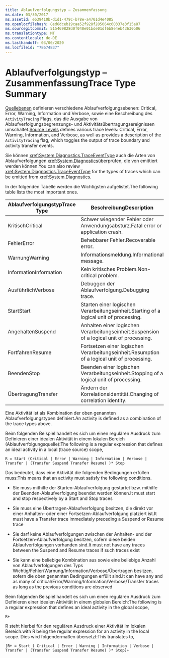 ```yaml
---
title: Ablaufverfolgungstyp – Zusammenfassung
ms.date: 03/30/2017
ms.assetid: e639410b-d1d1-479c-b78e-a4701d4e4085
ms.openlocfilehash: 8ed6dceb19caa52f928f285064c60337e3f15a87
ms.sourcegitcommit: 515469828d0f040e01bde01df6b8e4eb43630b06
ms.translationtype: MT
ms.contentlocale: de-DE
ms.lasthandoff: 03/06/2020
ms.locfileid: "78674837"
---
```

# <a name="trace-type-summary"></a><span data-ttu-id="9691a-102">Ablaufverfolgungstyp – Zusammenfassung</span><span class="sxs-lookup"><span data-stu-id="9691a-102">Trace Type Summary</span></span>
<span data-ttu-id="9691a-103">[Quellebenen](xref:System.Diagnostics.SourceLevels) definieren verschiedene Ablaufverfolgungsebenen: Critical, Error, Warning, Information und Verbose, sowie eine Beschreibung des `ActivityTracing` Flags, das die Ausgabe von Ablaufverfolgungsbegrenzungs- und Aktivitätsübertragungsereignissen umschaltet.</span><span class="sxs-lookup"><span data-stu-id="9691a-103">[Source Levels](xref:System.Diagnostics.SourceLevels) defines various trace levels: Critical, Error, Warning, Information, and Verbose, as well as provides a description of the `ActivityTracing` flag, which toggles the output of trace boundary and activity transfer events.</span></span>  
  
 <span data-ttu-id="9691a-104">Sie können <xref:System.Diagnostics.TraceEventType> auch die Arten von Ablaufverfolgungen <xref:System.Diagnostics>überprüfen, die von emittiert werden können.</span><span class="sxs-lookup"><span data-stu-id="9691a-104">You can also review <xref:System.Diagnostics.TraceEventType> for the types of traces which can be emitted from <xref:System.Diagnostics>.</span></span>  
  
 <span data-ttu-id="9691a-105">In der folgenden Tabelle werden die Wichtigsten aufgelistet.</span><span class="sxs-lookup"><span data-stu-id="9691a-105">The following table lists the most important ones.</span></span>  
  
|<span data-ttu-id="9691a-106">Ablaufverfolgungstyp</span><span class="sxs-lookup"><span data-stu-id="9691a-106">Trace Type</span></span>|<span data-ttu-id="9691a-107">Beschreibung</span><span class="sxs-lookup"><span data-stu-id="9691a-107">Description</span></span>|  
|----------------|-----------------|  
|<span data-ttu-id="9691a-108">Kritisch</span><span class="sxs-lookup"><span data-stu-id="9691a-108">Critical</span></span>|<span data-ttu-id="9691a-109">Schwer wiegender Fehler oder Anwendungsabsturz.</span><span class="sxs-lookup"><span data-stu-id="9691a-109">Fatal error or application crash.</span></span>|  
|<span data-ttu-id="9691a-110">Fehler</span><span class="sxs-lookup"><span data-stu-id="9691a-110">Error</span></span>|<span data-ttu-id="9691a-111">Behebbarer Fehler.</span><span class="sxs-lookup"><span data-stu-id="9691a-111">Recoverable error.</span></span>|  
|<span data-ttu-id="9691a-112">Warnung</span><span class="sxs-lookup"><span data-stu-id="9691a-112">Warning</span></span>|<span data-ttu-id="9691a-113">Informationsmeldung.</span><span class="sxs-lookup"><span data-stu-id="9691a-113">Informational message.</span></span>|  
|<span data-ttu-id="9691a-114">Information</span><span class="sxs-lookup"><span data-stu-id="9691a-114">Information</span></span>|<span data-ttu-id="9691a-115">Kein kritisches Problem.</span><span class="sxs-lookup"><span data-stu-id="9691a-115">Non-critical problem.</span></span>|  
|<span data-ttu-id="9691a-116">Ausführlich</span><span class="sxs-lookup"><span data-stu-id="9691a-116">Verbose</span></span>|<span data-ttu-id="9691a-117">Debuggen der Ablaufverfolgung.</span><span class="sxs-lookup"><span data-stu-id="9691a-117">Debugging trace.</span></span>|  
|<span data-ttu-id="9691a-118">Start</span><span class="sxs-lookup"><span data-stu-id="9691a-118">Start</span></span>|<span data-ttu-id="9691a-119">Starten einer logischen Verarbeitungseinheit.</span><span class="sxs-lookup"><span data-stu-id="9691a-119">Starting of a logical unit of processing.</span></span>|  
|<span data-ttu-id="9691a-120">Angehalten</span><span class="sxs-lookup"><span data-stu-id="9691a-120">Suspend</span></span>|<span data-ttu-id="9691a-121">Anhalten einer logischen Verarbeitungseinheit.</span><span class="sxs-lookup"><span data-stu-id="9691a-121">Suspension of a logical unit of processing.</span></span>|  
|<span data-ttu-id="9691a-122">Fortfahren</span><span class="sxs-lookup"><span data-stu-id="9691a-122">Resume</span></span>|<span data-ttu-id="9691a-123">Fortsetzen einer logischen Verarbeitungseinheit.</span><span class="sxs-lookup"><span data-stu-id="9691a-123">Resumption of a logical unit of processing.</span></span>|  
|<span data-ttu-id="9691a-124">Beenden</span><span class="sxs-lookup"><span data-stu-id="9691a-124">Stop</span></span>|<span data-ttu-id="9691a-125">Beenden einer logischen Verarbeitungseinheit.</span><span class="sxs-lookup"><span data-stu-id="9691a-125">Stopping of a logical unit of processing.</span></span>|  
|<span data-ttu-id="9691a-126">Übertragung</span><span class="sxs-lookup"><span data-stu-id="9691a-126">Transfer</span></span>|<span data-ttu-id="9691a-127">Ändern der Korrelationsidentität.</span><span class="sxs-lookup"><span data-stu-id="9691a-127">Changing of correlation identity.</span></span>|  
  
 <span data-ttu-id="9691a-128">Eine Aktivität ist als Kombination der oben genannten Ablaufverfolgungstypen definiert.</span><span class="sxs-lookup"><span data-stu-id="9691a-128">An activity is defined as a combination of the trace types above.</span></span>  
  
 <span data-ttu-id="9691a-129">Beim folgenden Beispiel handelt es sich um einen regulären Ausdruck zum Definieren einer idealen Aktivität in einem lokalen Bereich (Ablaufverfolgungsquelle):</span><span class="sxs-lookup"><span data-stu-id="9691a-129">The following is a regular expression that defines an ideal activity in a local (trace source) scope,</span></span>  
  
 `R = Start (Critical | Error | Warning | Information | Verbose | Transfer | (Transfer Suspend Transfer Resume) )* Stop`  
  
 <span data-ttu-id="9691a-130">Das bedeutet, dass eine Aktivität die folgenden Bedingungen erfüllen muss:</span><span class="sxs-lookup"><span data-stu-id="9691a-130">This means that an activity must satisfy the following conditions.</span></span>  
  
- <span data-ttu-id="9691a-131">Sie muss mithilfe der Starten-Ablaufverfolgung gestartet bzw. mithilfe der Beenden-Ablaufverfolgung beendet werden können.</span><span class="sxs-lookup"><span data-stu-id="9691a-131">It must start and stop respectively by a Start and Stop traces</span></span>  
  
- <span data-ttu-id="9691a-132">Sie muss eine Übertragen-Ablaufverfolgung besitzen, die direkt vor einer Anhalten- oder einer Fortsetzen-Ablaufverfolgung platziert ist.</span><span class="sxs-lookup"><span data-stu-id="9691a-132">It must have a Transfer trace immediately preceding a Suspend or Resume trace</span></span>  
  
- <span data-ttu-id="9691a-133">Sie darf keine Ablaufverfolgungen zwischen der Anhalten- und der Fortsetzen-Ablaufverfolgung besitzen, sofern diese beiden Ablaufverfolgungen vorhanden sind.</span><span class="sxs-lookup"><span data-stu-id="9691a-133">It must not have any traces between the Suspend and Resume traces if such traces exist</span></span>  
  
- <span data-ttu-id="9691a-134">Sie kann eine beliebige Kombination aus sowie eine beliebige Anzahl von Ablaufverfolgungen des Typs Wichtig/Fehler/Warnung/Information/Verbose/Übertragen besitzen, sofern die oben genannten Bedingungen erfüllt sind.</span><span class="sxs-lookup"><span data-stu-id="9691a-134">It can have any and as many of critical/Error/Warning/Information/Verbose/Transfer traces as long as the previous conditions are observed</span></span>  
  
 <span data-ttu-id="9691a-135">Beim folgenden Beispiel handelt es sich um einen regulären Ausdruck zum Definieren einer idealen Aktivität in einem globalen Bereich:</span><span class="sxs-lookup"><span data-stu-id="9691a-135">The following is a regular expression that defines an ideal activity in the global scope,</span></span>  
  
`R+`  
  
 <span data-ttu-id="9691a-136">R steht hierbei für den regulären Ausdruck einer Aktivität im lokalen Bereich.</span><span class="sxs-lookup"><span data-stu-id="9691a-136">with R being the regular expression for an activity in the local scope.</span></span> <span data-ttu-id="9691a-137">Dies wird folgendermaßen übersetzt:</span><span class="sxs-lookup"><span data-stu-id="9691a-137">This translates to,</span></span>  
  
`[R+ = Start ( Critical | Error | Warning | Information | Verbose | Transfer | (Transfer Suspend Transfer Resume) )* Stop]+`
